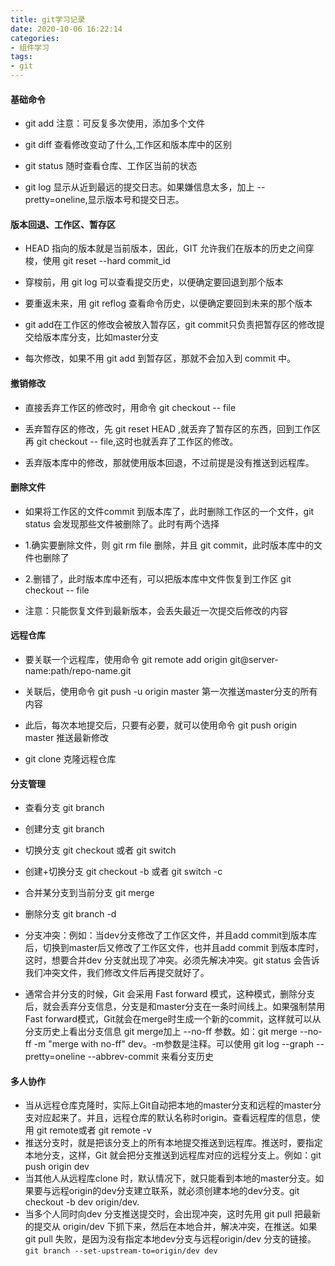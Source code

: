 ```yaml
---
title: git学习记录
date: 2020-10-06 16:22:14
categories:
- 组件学习
tags:
- git
---
```


#### 基础命令

- git add <file> 注意：可反复多次使用，添加多个文件

- git diff 查看修改变动了什么,工作区和版本库中的区别

- git status 随时查看仓库、工作区当前的状态

- git log 显示从近到最远的提交日志。如果嫌信息太多，加上 --pretty=oneline,显示版本号和提交日志。

#### 版本回退、工作区、暂存区

- HEAD 指向的版本就是当前版本，因此，GIT 允许我们在版本的历史之间穿梭，使用 git reset --hard commit_id

- 穿梭前，用 git log 可以查看提交历史，以便确定要回退到那个版本

- 要重返未来，用 git reflog 查看命令历史，以便确定要回到未来的那个版本

- git add在工作区的修改会被放入暂存区，git commit只负责把暂存区的修改提交给版本库分支，比如master分支

- 每次修改，如果不用 git add 到暂存区，那就不会加入到 commit 中。

#### 撤销修改

- 直接丢弃工作区的修改时，用命令 git checkout -- file

- 丢弃暂存区的修改，先 git reset HEAD <file>,就丢弃了暂存区的东西，回到工作区再 git checkout -- file,这时也就丢弃了工作区的修改。

- 丢弃版本库中的修改，那就使用版本回退，不过前提是没有推送到远程库。

#### 删除文件

- 如果将工作区的文件commit 到版本库了，此时删除工作区的一个文件，git status 会发现那些文件被删除了。此时有两个选择

- 1.确实要删除文件，则 git rm file 删除，并且 git commit，此时版本库中的文件也删除了

- 2.删错了，此时版本库中还有，可以把版本库中文件恢复到工作区 git checkout -- file

- 注意：只能恢复文件到最新版本，会丢失最近一次提交后修改的内容

#### 远程仓库

- 要关联一个远程库，使用命令 git remote add origin git@server-name:path/repo-name.git

- 关联后，使用命令 git push -u origin master 第一次推送master分支的所有内容

- 此后，每次本地提交后，只要有必要，就可以使用命令 git push origin master 推送最新修改

- git clone 克隆远程仓库

#### 分支管理

- 查看分支 git branch

- 创建分支 git branch <name>

- 切换分支 git checkout <name> 或者 git switch <name>

- 创建+切换分支 git checkout -b <name> 或者 git switch -c <name>

- 合并某分支到当前分支 git merge <name>

- 删除分支 git branch -d <name>

- 分支冲突：例如：当dev分支修改了工作区文件，并且add commit到版本库后，切换到master后又修改了工作区文件，也并且add commit 到版本库时，这时，想要合并dev 分支就出现了冲突。必须先解决冲突。git status 会告诉我们冲突文件，我们修改文件后再提交就好了。

- 通常合并分支的时候，Git 会采用 Fast forward 模式，这种模式，删除分支后，就会丢弃分支信息，分支是和master分支在一条时间线上。如果强制禁用Fast forward模式，Git就会在merge时生成一个新的commit，这样就可以从分支历史上看出分支信息 git merge加上 --no-ff 参数。如：git merge --no-ff -m "merge with no-ff" dev。-m参数是注释。可以使用 git log --graph --pretty=oneline --abbrev-commit 来看分支历史

#### 多人协作

- 当从远程仓库克隆时，实际上Git自动把本地的master分支和远程的master分支对应起来了。并且，远程仓库的默认名称时origin。查看远程库的信息，使用 git remote或者 git remote -v
- 推送分支时，就是把该分支上的所有本地提交推送到远程库。推送时，要指定本地分支，这样，Git 就会把分支推送到远程库对应的远程分支上。例如：git push origin dev
- 当其他人从远程库clone 时，默认情况下，就只能看到本地的master分支。如果要与远程origin的dev分支建立联系，就必须创建本地的dev分支。git checkout -b dev origin/dev.
- 当多个人同时向dev 分支推送提交时，会出现冲突，这时先用 git pull 把最新的提交从 origin/dev 下抓下来，然后在本地合并，解决冲突，在推送。如果git pull 失败，是因为没有指定本地dev分支与远程origin/dev 分支的链接。`git branch --set-upstream-to=origin/dev dev`